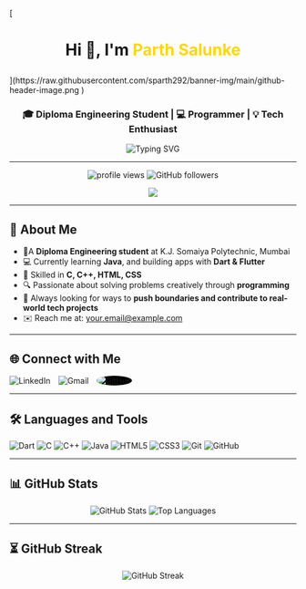 <!-- Banner -->
[<h1 align="center">
  Hi 👋, I'm <span style="color:#FFD700;">Parth Salunke</span>
</h1>](https://raw.githubusercontent.com/sparth292/banner-img/main/github-header-image.png
)

<h3 align="center">🎓 Diploma Engineering Student | 💻 Programmer | 💡 Tech Enthusiast</h3>

<p align="center">
  <img src="https://readme-typing-svg.demolab.com?font=Fira+Code&size=22&pause=1000&center=true&vCenter=true&width=435&lines=Driven+by+curiosity+and+code.;Passionate+about+solving+real-world+problems.;Always+learning+something+new!" alt="Typing SVG" />
</p>

---

<p align="center">
  <img src="https://komarev.com/ghpvc/?username=sparth292&label=Profile%20views&color=0e75b6&style=flat" alt="profile views" />
  <img src="https://img.shields.io/github/followers/sparth292?label=Followers&style=social" alt="GitHub followers" />
</p>

<!-- GitHub Trophy -->
<p align="center">
  <img src="https://github-profile-trophy.vercel.app/?username=sparth292&theme=darkhub&margin-w=15&row=1&column=7" />
</p>

---

## 🧠 About Me

- 📍A **Diploma Engineering student** at K.J. Somaiya Polytechnic, Mumbai  
- 💻 Currently learning **Java**, and building apps with **Dart & Flutter**
- 🧠 Skilled in **C, C++, HTML, CSS**
- 🔍 Passionate about solving problems creatively through **programming**
- 🚀 Always looking for ways to **push boundaries and contribute to real-world tech projects**
- ✉️ Reach me at: [your.email@example.com](mailto:parth.salunke@gmail.com)

---

## 🌐 Connect with Me

<p align="left">
  <a href="https://linkedin.com/in/yourlinkedin" target="_blank" style="text-decoration: none;">
    <img src="https://img.icons8.com/color/48/000000/linkedin.png" alt="LinkedIn" style="display:inline-block; margin-right:10px;"/>
  </a>
  <a href="mailto:your.email@example.com" target="_blank" style="text-decoration: none;">
    <img src="https://img.icons8.com/color/48/000000/gmail.png" alt="Gmail" style="display:inline-block; margin-right:10px;"/>
  </a>
  <a href="https://github.com/yourusername" target="_blank" style="text-decoration: none;">
    <img src="https://img.icons8.com/ios-glyphs/48/ffffff/github.png" alt="GitHub" style="display:inline-block; background-color:black; border-radius:50%;"/>
  </a>
</p>



---

## 🛠️ Languages and Tools

<p align="left">
  <img src="https://img.icons8.com/color/48/000000/dart.png" alt="Dart"/>
  <img src="https://img.icons8.com/color/48/000000/c-programming.png" alt="C"/>
  <img src="https://img.icons8.com/color/48/000000/c-plus-plus-logo.png" alt="C++"/>
  <img src="https://img.icons8.com/color/48/000000/java-coffee-cup-logo.png" alt="Java"/>
  <img src="https://img.icons8.com/color/48/000000/html-5.png" alt="HTML5"/>
  <img src="https://img.icons8.com/color/48/000000/css3.png" alt="CSS3"/>
  <img src="https://img.icons8.com/color/48/000000/git.png" alt="Git"/>
  <img src="https://img.icons8.com/material-outlined/48/ffffff/github.png" alt="GitHub"/>
</p>


---

## 📊 GitHub Stats

<p align="center">
  <img src="https://github-readme-stats.vercel.app/api?username=sparth292&show_icons=true&theme=radical&hide_border=true" alt="GitHub Stats" />
  <img src="https://github-readme-stats.vercel.app/api/top-langs/?username=sparth292&layout=compact&theme=radical&hide_border=true" alt="Top Languages" />
</p>


---

## ⏳ GitHub Streak

<p align="center">
  <img src="https://streak-stats.demolab.com?user=sparth292&theme=radical&hide_border=true&date_format=M%20j%5B%2C%20Y%5D" alt="GitHub Streak" />
</p>





